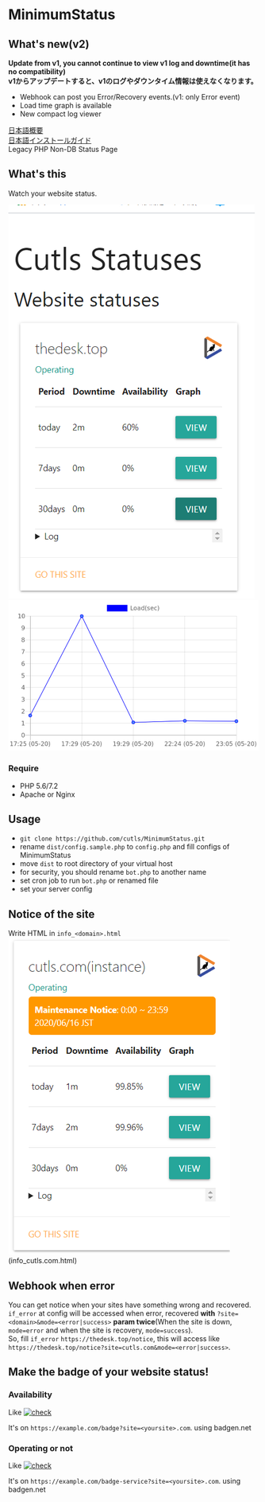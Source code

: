 # MinimumStatus

## What's new(v2)
**Update from v1, you cannot continue to view v1 log and downtime(it has no compatibility)**  
**v1からアップデートすると、v1のログやダウンタイム情報は使えなくなります。**

* Webhook can post you Error/Recovery events.(v1: only Error event)
* Load time graph is available
* New compact log viewer

[日本語概要](README.ja.md)  
[日本語インストールガイド](INSTALL.ja.md)  
Legacy PHP Non-DB Status Page

## What's this

Watch your website status.  

![screenshot](https://raw.githubusercontent.com/cutls/MinimumStatus/v2/minimal.png)  
![graph](https://raw.githubusercontent.com/cutls/MinimumStatus/v2/graph.png)  

### Require

* PHP 5.6/7.2
* Apache or Nginx

## Usage
  
* `git clone https://github.com/cutls/MinimumStatus.git`
* rename `dist/config.sample.php` to `config.php` and fill configs of MinimumStatus
* move `dist` to root directory of your virtual host
* for security, you should rename `bot.php` to another name
* set cron job to run `bot.php` or renamed file
* set your server config

## Notice of the site

Write HTML in `info_<domain>.html`  
![notice](https://raw.githubusercontent.com/cutls/MinimumStatus/v2/notice.png)  
(info_cutls.com.html)

## Webhook when error

You can get notice when your sites have something wrong and recovered.  
`if_error` at config will be accessed when error, recovered **with** `?site=<domain>&mode=<error|success>`
 **param twice**(When the site is down, `mode=error` and when the site is recovery, `mode=success`).  
So, fill `if_error` `https://thedesk.top/notice`, this will access like `https://thedesk.top/notice?site=cutls.com&mode=<error|success>`.

## Make the badge of your website status!

### Availability

Like [![check](https://status.cutls.com/badge/?site=thedesk.top)](https://status.cutls.com) 

It's on `https://example.com/badge?site=<yoursite>.com`. using badgen.net

### Operating or not

Like [![check](https://status.cutls.com/badge-service/?site=thedesk.top)](https://status.cutls.com) 

It's on `https://example.com/badge-service?site=<yoursite>.com`. using badgen.net

